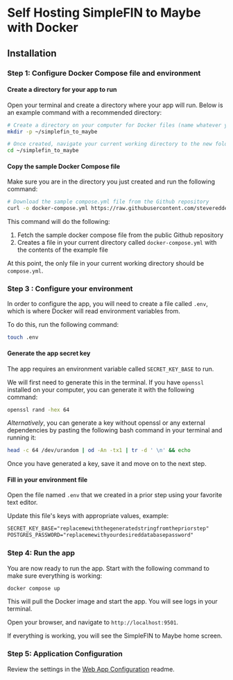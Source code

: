 # Self Hosting SimpleFIN to Maybe with Docker

## Installation

### Step 1: Configure Docker Compose file and environment

#### Create a directory for your app to run

Open your terminal and create a directory where your app will run. Below is an example command with a recommended directory:

```bash
# Create a directory on your computer for Docker files (name whatever you'd like)
mkdir -p ~/simplefin_to_maybe

# Once created, navigate your current working directory to the new folder
cd ~/simplefin_to_maybe
```

#### Copy the sample Docker Compose file

Make sure you are in the directory you just created and run the following command:

```bash
# Download the sample compose.yml file from the Github repository
curl -o docker-compose.yml https://raw.githubusercontent.com/steveredden/simplefin_to_maybe/main/docker-compose.yml
```

This command will do the following:

1. Fetch the sample docker compose file from the public Github repository
2. Creates a file in your current directory called `docker-compose.yml` with the contents of the example file

At this point, the only file in your current working directory should be `compose.yml`.

### Step 3 : Configure your environment

In order to configure the app, you will need to create a file called `.env`, which is where Docker will read environment variables from.

To do this, run the following command:

```bash
touch .env
```

#### Generate the app secret key

The app requires an environment variable called `SECRET_KEY_BASE` to run.

We will first need to generate this in the terminal. If you have `openssl` installed on your computer, you can generate it with the following command:

```bash
openssl rand -hex 64
```

_Alternatively_, you can generate a key without openssl or any external dependencies by pasting the following bash command in your terminal and running it:

```bash
head -c 64 /dev/urandom | od -An -tx1 | tr -d ' \n' && echo
```

Once you have generated a key, save it and move on to the next step.

#### Fill in your environment file

Open the file named `.env` that we created in a prior step using your favorite text editor.

Update this file's keys with appropriate values, example:

```txt
SECRET_KEY_BASE="replacemewiththegeneratedstringfromthepriorstep"
POSTGRES_PASSWORD="replacemewithyourdesireddatabasepassword"
```

### Step 4: Run the app

You are now ready to run the app. Start with the following command to make sure everything is working:

```bash
docker compose up
```

This will pull the Docker image and start the app. You will see logs in your terminal.

Open your browser, and navigate to `http://localhost:9501`.

If everything is working, you will see the SimpleFIN to Maybe home screen.

### Step 5: Application Configuration

Review the settings in the [Web App Configuration](docs/config.md) readme.
